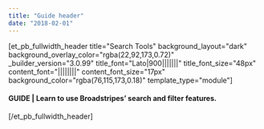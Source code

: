 ```yaml
---
title: "Guide header"
date: "2018-02-01"
---
```


\[et\_pb\_fullwidth\_header title="Search Tools" background\_layout="dark" background\_overlay\_color="rgba(22,92,173,0.72)" \_builder\_version="3.0.99" title\_font="Lato|900|||||||" title\_font\_size="48px" content\_font="||||||||" content\_font\_size="17px" background\_color="rgba(76,115,173,0.18)" template\_type="module"\]

#### GUIDE | Learn to use Broadstripes’ search and filter features.

\[/et\_pb\_fullwidth\_header\]
